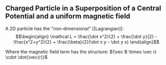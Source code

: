 ## Charged Particle in a Superposition of a Central Potential and a uniform magnetic field

A 2D particle has the "non-dimensional" [[Lagrangian]]: 
$$\begin{align} \mathcal L = \frac{\dot x^2}{2} + \frac{\dot y}{2} - \frac{x^2+y^2}{2} + \frac{\beta}{2}(\dot x y - \dot y x) \end{align}$$

Where the magnetic field term has the structure: $(\vec B \times \vec r) \cdot \dot{\vec{r}}$

